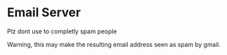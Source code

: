 # Email Server
 
Plz dont use to completly spam people

Warning, this may make the resulting email address seen as spam by gmail.
